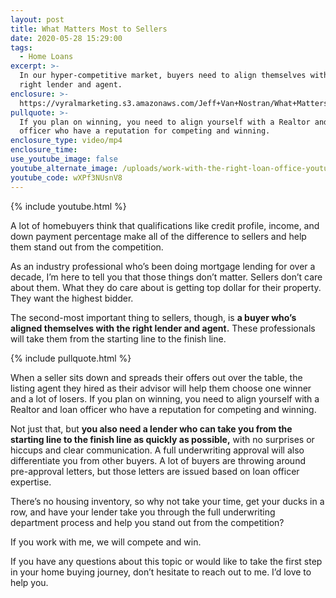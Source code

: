```yaml
---
layout: post
title: What Matters Most to Sellers
date: 2020-05-28 15:29:00
tags:
  - Home Loans
excerpt: >-
  In our hyper-competitive market, buyers need to align themselves with the
  right lender and agent.
enclosure: >-
  https://vyralmarketing.s3.amazonaws.com/Jeff+Van+Nostran/What+Matters+Most+to+Sellers.mp4
pullquote: >-
  If you plan on winning, you need to align yourself with a Realtor and loan
  officer who have a reputation for competing and winning.
enclosure_type: video/mp4
enclosure_time:
use_youtube_image: false
youtube_alternate_image: /uploads/work-with-the-right-loan-office-youtube.jpg
youtube_code: wXPf3NUsnV8
---
```


{% include youtube.html %}

A lot of homebuyers think that qualifications like credit profile, income, and down payment percentage make all of the difference to sellers and help them stand out from the competition.&nbsp;

As an industry professional who’s been doing mortgage lending for over a decade, I’m here to tell you that those things don’t matter. Sellers don’t care about them. What they do care about is getting top dollar for their property. They want the highest bidder.&nbsp;

The second-most important thing to sellers, though, is **a buyer who’s aligned themselves with the right lender and agent.** These professionals will take them from the starting line to the finish line.&nbsp;

{% include pullquote.html %}

When a seller sits down and spreads their offers out over the table, the listing agent they hired as their advisor will help them choose one winner and a lot of losers. If you plan on winning, you need to align yourself with a Realtor and loan officer who have a reputation for competing and winning.&nbsp;

Not just that, but **you also need a lender who can take you from the starting line to the finish line as quickly as possible,** with no surprises or hiccups and clear communication. A full underwriting approval will also differentiate you from other buyers. A lot of buyers are throwing around pre-approval letters, but those letters are issued based on loan officer expertise.&nbsp;

There’s no housing inventory, so why not take your time, get your ducks in a row, and have your lender take you through the full underwriting department process and help you stand out from the competition?

If you work with me, we will compete and win.&nbsp;

If you have any questions about this topic or would like to take the first step in your home buying journey, don’t hesitate to reach out to me. I’d love to help you.